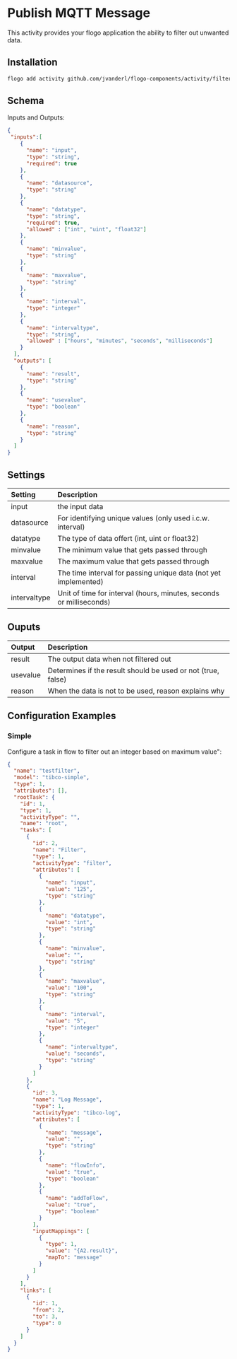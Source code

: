 # Publish MQTT Message
This activity provides your flogo application the ability to filter out unwanted data.


## Installation

```bash
flogo add activity github.com/jvanderl/flogo-components/activity/filter
```

## Schema
Inputs and Outputs:

```json
{
 "inputs":[
    {
      "name": "input",
      "type": "string",
      "required": true
    },
    {
      "name": "datasource",
      "type": "string"
    },
    {
      "name": "datatype",
      "type": "string",
      "required": true,
      "allowed" : ["int", "uint", "float32"]
    },
    {
      "name": "minvalue",
      "type": "string"
    },
    {
      "name": "maxvalue",
      "type": "string"
    },
    {
      "name": "interval",
      "type": "integer"
    },
    {
      "name": "intervaltype",
      "type": "string",
      "allowed" : ["hours", "minutes", "seconds", "milliseconds"]
    }
  ],
  "outputs": [
    {
      "name": "result",
      "type": "string"
    },
    {
      "name": "usevalue",
      "type": "boolean"
    },
    {
      "name": "reason",
      "type": "string"
    }
  ]
}
```
## Settings
| Setting   | Description    |
|:----------|:---------------|
| input    | the input data |
| datasource | For identifying unique values (only used i.c.w. interval) |
| datatype  | The type of data offert (int, uint or float32) |
| minvalue  | The minimum value that gets passed through |
| maxvalue  | The maximum value that gets passed through |
| interval  | The time interval for passing unique data (not yet implemented) |
| intervaltype | Unit of time for interval (hours, minutes, seconds or milliseconds) |

## Ouputs
| Output   | Description    |
|:----------|:---------------|
| result    | The output data when not filtered out |
| usevalue | Determines if the result should be used or not (true, false) |
| reason  | When the data is not to be used, reason explains why |


## Configuration Examples
### Simple
Configure a task in flow to filter out an integer based on maximum value":

```json
{
  "name": "testfilter",
  "model": "tibco-simple",
  "type": 1,
  "attributes": [],
  "rootTask": {
    "id": 1,
    "type": 1,
    "activityType": "",
    "name": "root",
    "tasks": [
      {
        "id": 2,
        "name": "Filter",
        "type": 1,
        "activityType": "filter",
        "attributes": [
          {
            "name": "input",
            "value": "125",
            "type": "string"
          },
          {
            "name": "datatype",
            "value": "int",
            "type": "string"
          },
          {
            "name": "minvalue",
            "value": "",
            "type": "string"
          },
          {
            "name": "maxvalue",
            "value": "100",
            "type": "string"
          },
          {
            "name": "interval",
            "value": "5",
            "type": "integer"
          },
          {
            "name": "intervaltype",
            "value": "seconds",
            "type": "string"
          }
        ]
      },
      {
        "id": 3,
        "name": "Log Message",
        "type": 1,
        "activityType": "tibco-log",
        "attributes": [
          {
            "name": "message",
            "value": "",
            "type": "string"
          },
          {
            "name": "flowInfo",
            "value": "true",
            "type": "boolean"
          },
          {
            "name": "addToFlow",
            "value": "true",
            "type": "boolean"
          }
        ],
        "inputMappings": [
          {
            "type": 1,
            "value": "{A2.result}",
            "mapTo": "message"
          }
        ]
      }
    ],
    "links": [
      {
        "id": 1,
        "from": 2,
        "to": 3,
        "type": 0
      }
    ]
  }
}
```
